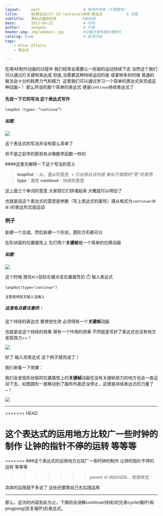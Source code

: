 ```yaml
---
layout:     post                    # 使用的布局（不需要改）
title:      AE表达式入门（2）continue(持续)表达式           # 标题 
subtitle:   表达式基础应用            #副标题
date:       2017-09-22              # 时间
author:     sengoku                 # 作者
header-img: img/adobecc.jpg         #这篇文章标题背景图片
catalog: true                       # 是否归档
tags:
    - After Effects
    - 表达式

---
```


在用AE制作动画的过程中 我们经常会需要让一些层的运动持续下去
当然这个我们可以通过打关键帧来达成
但是,当需要这种持续运动的层 或事物多的时候 普通的做法会十分的耗费力气和精力 
这里我们可以通过学习一个简单的表达式来完成这种动画~！
那么所说的那个简单的表达式 便是`Continue`持续表达式了 

#### 先说一下它的写法 这个表达式写作

```j
loopOut（type=：“continue”）
```

##### 如图

![](https://ws1.sinaimg.cn/large/b85b28acgy1fjskprs0l1j205e0113y9.jpg)

这个表达式的写法并没有那么简单了

并不是之前学的那些有点像数学函数一样的

####这里先解释一下这个写法的意义

> **loopOut** ：从，遵从的意思
> ​		    > *引出表达式内容 类似于做题时“答”的意思*
> **type**：类型
> **continue**：持续的意思

这上面三个单词的意思 大家把它们拼凑起来 大概就可以明白了

也就是说这个表达式的意思是参数（写上表达式的属性）遵从格式为`continue(持续)`的表达形式或运动

### 例子

新建一个合成，然后新建一个形状，圆形方形都可以

在形状层的位置属性上 先打两个**关键帧**做一个简单的位移动画

##### 如图

![](https://ws1.sinaimg.cn/large/b85b28acgy1fjsm555s3tj20zk0lmtbn.jpg)

这个时候
按住`Alt`鼠标左键点击位置属性的 ⏱️ 输入表达式

```
loopOut(type="continue")
```

`注意使用英文输入法输入`

##### 这里有点要注意的：

这个持续的表达式 要使他生效 必须得有一个**关键帧**动画 

也就是说这个持续的效果 得有一个作用的效果 不然就是写好了表达式也没有地方发挥效力~~！

![](https://ws1.sinaimg.cn/large/b85b28acgy1fjsmdrffk7j20zk0mbgo7.jpg)

好了
输入完表达式 这个例子就完成了！

我们来看一下效果：

我们会发现形状层的位置属性上的**关键帧**动画在没有关键帧效力的地方也会一直运动下去，如图圆形一直移动到了画布外面还没停止，这便是持续表达式的力量了~！

![](https://ws1.sinaimg.cn/large/b85b28acgy1fjsmf48zkeg21b00xkh7u.gif)

---

<<<<<<< HEAD
# 这个表达式的运用地方比较广一些时钟的制作 让钟的指针不停的运转 等等等
=======
###这个表达式的运用地方比较广一些时钟的制作 让钟的指针不停的运转 等等等
>>>>>>> parent of dbb0d5b... 修改样式

具体的运用就不多说了
这些还要靠自己去实践运用

---

那么，这次的内容到此为止，下期将会讲解continue(持续)的兄弟cycle(循环)和pingpong(反复循环)的表达式。